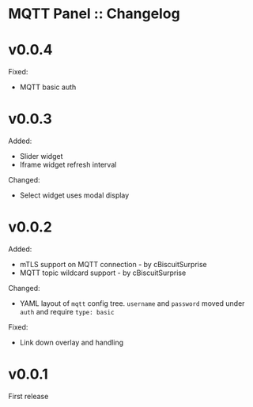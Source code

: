 MQTT Panel :: Changelog
===

# v0.0.4
Fixed:
* MQTT basic auth

# v0.0.3
Added:
* Slider widget
* Iframe widget refresh interval

Changed:
* Select widget uses modal display
# v0.0.2

Added:
* mTLS support on MQTT connection - by cBiscuitSurprise
* MQTT topic wildcard support - by cBiscuitSurprise

Changed:
* YAML layout of `mqtt` config tree. `username` and `password` moved under `auth` and require `type: basic`

Fixed:
* Link down overlay and handling

# v0.0.1
First release
